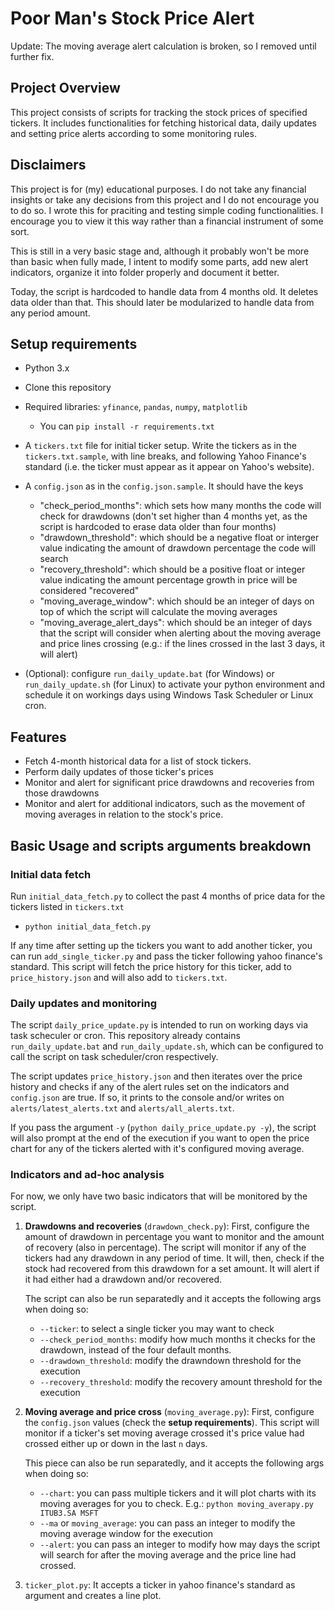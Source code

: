 # Poor Man's Stock Price Alert

Update:
The moving average alert calculation is broken, so I removed until further fix.

## Project Overview
This project consists of scripts for tracking the stock prices of specified tickers. It includes functionalities for fetching historical data, daily updates and setting price alerts according to some monitoring rules.

## Disclaimers
This project is for (my) educational purposes. I do not take any financial insights or take any decisions from this project and I do not encourage you to do so. I wrote this for praciting and testing simple coding functionalities. I encourage you to view it this way rather than a financial instrument of some sort.

This is still in a very basic stage and, although it probably won't be more than basic when fully made, I intent to modify some parts, add new alert indicators, organize it into folder properly and document it better.

Today, the script is hardcoded to handle data from 4 months old. It deletes data older than that. This should later be modularized to handle data from any period amount.

## Setup requirements
- Python 3.x
- Clone this repository
- Required libraries: `yfinance`, `pandas`, `numpy`, `matplotlib`
    - You can `pip install -r requirements.txt`
- A `tickers.txt` file for initial ticker setup. Write the tickers as in the `tickers.txt.sample`, with line breaks, and following Yahoo Finance's standard (i.e. the ticker must appear as it appear on Yahoo's website).
- A `config.json` as in the `config.json.sample`. It should have the keys
    - "check_period_months": which sets how many months the code will check for drawdowns (don't set higher than 4 months yet, as the script is hardcoded to erase data older than four months)
    - "drawdown_threshold": which should be a negative float or interger value indicating the amount of drawdown percentage the code will search
    - "recovery_threshold": which should be a positive float or integer value  indicating the amount percentage growth in price will be considered "recovered"
    - "moving_average_window": which should be an integer of days on top of which the script will calculate the moving averages
    - "moving_average_alert_days": which should be an integer of days that the script will consider when alerting about the moving average and price lines crossing (e.g.: if the lines crossed in the last 3 days, it will alert)

- (Optional): configure `run_daily_update.bat` (for Windows) or `run_daily_update.sh` (for Linux) to activate your python environment and schedule it on workings days using Windows Task Scheduler or Linux cron.

## Features

- Fetch 4-month historical data for a list of stock tickers.
- Perform daily updates of those ticker's prices
- Monitor and alert for significant price drawdowns and recoveries from those drawdowns
- Monitor and alert for additional indicators, such as the movement of moving averages in relation to the stock's price.

## Basic Usage and scripts arguments breakdown

### Initial data fetch

Run `initial_data_fetch.py` to collect the past 4 months of price data for the tickers listed in `tickers.txt`
- `python initial_data_fetch.py`

If any time after setting up the tickers you want to add another ticker, you can run `add_single_ticker.py` and pass the ticker following yahoo finance's standard. This script will fetch the price history for this ticker, add to `price_history.json` and will also add to `tickers.txt`.

### Daily updates and monitoring

The script `daily_price_update.py` is intended to run on working days via task scheculer or cron. This repository already contains `run_daily_update.bat` and `run_daily_update.sh`, which can be configured to call the script on task scheduler/cron respectively.

The script updates `price_history.json` and then iterates over the price history and checks if any of the alert rules set on the indicators and `config.json` are true. If so, it prints to the console and/or writes on `alerts/latest_alerts.txt` and `alerts/all_alerts.txt`.

If you pass the argument `-y` (`python daily_price_update.py -y`), the script will also prompt at the end of the execution if you want to open the price chart for any of the tickers alerted with it's configured moving average.


### Indicators and ad-hoc analysis

For now, we only have two basic indicators that will be monitored by the script.

1. **Drawdowns and recoveries** (`drawdown_check.py`): First, configure the amount of drawdown in percentage you want to monitor and the amount of recovery (also in percentage). The script will monitor if any of the tickers had any drawdown in any period of time. It will, then, check if the stock had recovered from this drawdown for a set amount. It will alert if it had either had a drawdown and/or recovered.

    The script can also be run separatedly and it accepts the following args when doing so:
    - `--ticker`: to select a single ticker you may want to check
    - `--check_period_months`: modify how much months it checks for the drawdown, instead of the four default months.
    - `--drawdown_threshold`: modify the drawndown threshold for the execution
    - `--recovery_threshold`: modify the recovery amount threshold for the execution

2. **Moving average and price cross** (`moving_average.py`): First, configure the `config.json` values (check the **setup requirements**). This script will monitor if a ticker's set moving average crossed it's price value had crossed either up or down in the last `n` days.

    This piece can also be run separatedly, and it accepts the following args when doing so:
    - `--chart`: you can pass multiple tickers and it will plot charts with its moving averages for you to check.
            E.g.: `python moving_averapy.py ITUB3.SA MSFT`
    - `--ma` or `moving_average`: you can pass an integer to modify the moving average window for the execution
    - `--alert`: you can pass an integer to modify how may days the script will search for after the moving average and the price line had crossed.


3. `ticker_plot.py`: It accepts a ticker in yahoo finance's standard as argument and creates a line plot.
